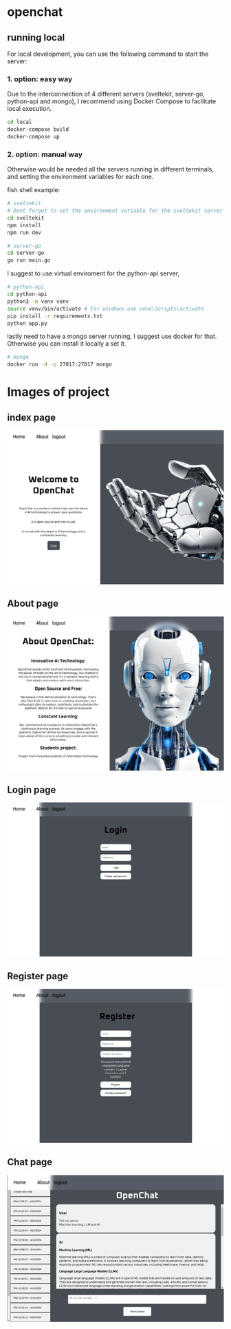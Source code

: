 # openchat

## running local
For local development, you can use the following command to start the server:

### 1. option: easy way
Due to the interconnection of 4 different servers (sveltekit, server-go, python-api and mongo),
I recommend using Docker Compose to facilitate local execution.  

```bash
cd local
docker-compose build
docker-compose up
```

### 2. option: manual way
Otherwise would be needed all the servers running in different terminals, 
and setting the environment variables for each one.



fish shell example:
```bash
# sveltekit
# Dont forget to set the environment variable for the sveltekit server (using the .env file) 
cd sveltekit
npm install
npm run dev
```

```bash
# server-go
cd server-go
go run main.go
```

I suggest to use virtual enviroment for the python-api server,
```bash
# python-api
cd python-api
python3 -m venv venv
source venv/bin/activate # For windows use venv\Scripts\activate
pip install -r requirements.txt
python app.py
```
lastly need to have a mongo server running, I suggest use docker for that. Otherwise you can install it locally a set it.
```bash
# mongo
docker run -d -p 27017:27017 mongo
```

# Images of project
## index page
![img.png](img.png)
## About page
![img_1.png](img_1.png)
## Login page
![img_2.png](img_2.png)
## Register page
![img_3.png](img_3.png)
## Chat page
![alt text](image.png)